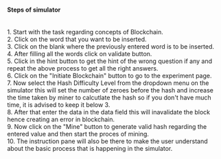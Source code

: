 <h4>Steps of simulator </h4><br>
                        1. Start with the task regarding concepts of Blockchain.<br>
                        2. Click on the word that you want to be inserted.<br>
                        3. Click on the blank where the previously entered word is to be inserted.<br>
                        4. After filling all the words click on validate  button.<br>
                        5. Click in the hint button to get the hint of the wrong question if any and repeat the above process to get all the right answers.<br>
                        6. Click on the "Initiate Blockchain" button to go to the experiment page. <br>
                        7. Now select the Hash Difficulty Level from the dropdown menu on the simulator this will set the number of zeroes before the hash 
                        and increase the time taken by miner to calcutlate the hash so if you don't have much time, it is advised to keep it below 3.<br>
                        8. After that enter the data in the data field this will inavalidate the block hence creating an error in blockchain. <br>
                        9. Now click on the "Mine" button to generate valid hash regarding the entered value and then start the proces of mining.<br>
                        10. The instruction pane will also be there to make the user understand about the basic process that is happening in the simulator. <br>
                        